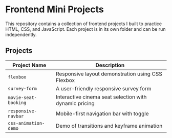 # Frontend Mini Projects

This repository contains a collection of frontend projects I built to practice HTML, CSS, and JavaScript. Each project is in its own folder and can be run independently.

## Projects

| Project Name         | Description                                |
| -------------------- | ------------------------------------------ |
| `flexbox`            | Responsive layout demonstration using CSS Flexbox |
| `survey-form`        | A user-friendly responsive survey form     |
| `movie-seat-booking` | Interactive cinema seat selection with dynamic pricing |
| `responsive-navbar`  | Mobile-first navigation bar with toggle    |
| `css-animation-demo` | Demo of transitions and keyframe animation |
